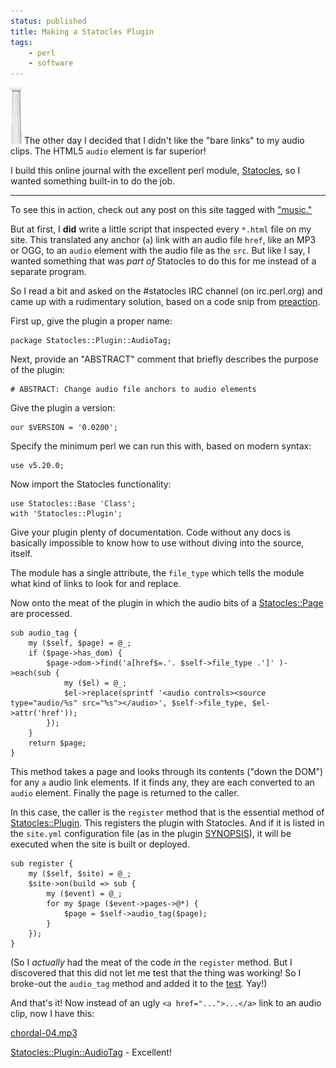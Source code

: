 ```yaml
---
status: published
title: Making a Statocles Plugin
tags:
    - perl
    - software
---
```


![](statocles.png)
The other day I decided that I didn't like the "bare links" to my audio clips.  The HTML5 `audio` element is far superior!

I build this online journal with the excellent perl module, [Statocles](https://metacpan.org/pod/Statocles), so I wanted something built-in to do the job.

---

To see this in action, check out any post on this site tagged with ["music."](/tag/music/)

But at first, I **did** write a little script that inspected every `*.html` file on my site.  This translated any anchor (`a`) link with an audio file `href`, like an MP3 or OGG, to an `audio` element with the audio file as the `src`.  But like I say, I wanted something that was *part of* Statocles to do this for me instead of a separate program.

So I read a bit and asked on the #statocles IRC channel (on irc.perl.org) and came up with a rudimentary solution, based on a code snip from [preaction](https://metacpan.org/author/PREACTION).

First up, give the plugin a proper name:

    package Statocles::Plugin::AudioTag;

Next, provide an "ABSTRACT" comment that briefly describes the purpose of the plugin:

    # ABSTRACT: Change audio file anchors to audio elements

Give the plugin a version:

    our $VERSION = '0.0200';

Specify the minimum perl we can run this with, based on modern syntax:

    use v5.20.0;

Now import the Statocles functionality:

    use Statocles::Base 'Class';
    with 'Statocles::Plugin';

Give your plugin plenty of documentation.  Code without any docs is basically impossible to know how to use without diving into the source, itself.

The module has a single attribute, the `file_type` which tells the module what kind of links to look for and replace.

Now onto the meat of the plugin in which the audio bits of a [Statocles::Page](https://metacpan.org/pod/Statocles::Page) are processed.

    sub audio_tag {
        my ($self, $page) = @_;
        if ($page->has_dom) {
            $page->dom->find('a[href$=.'. $self->file_type .']' )->each(sub {
                my ($el) = @_;
                $el->replace(sprintf '<audio controls><source type="audio/%s" src="%s"></audio>', $self->file_type, $el->attr('href'));
            });
        }
        return $page;
    }

This method takes a page and looks through its contents ("down the DOM") for any `a` audio link elements.  If it finds any, they are each converted to an `audio` element.  Finally the page is returned to the caller.

In this case, the caller is the `register` method that is the essential method of [Statocles::Plugin](https://metacpan.org/pod/Statocles::Plugin).  This registers the plugin with Statocles.  And if it is listed in the `site.yml` configuration file (as in the plugin [SYNOPSIS](https://metacpan.org/pod/Statocles::Plugin::AudioTag#SYNOPSIS)), it will be executed when the site is built or deployed.

    sub register {
        my ($self, $site) = @_;
        $site->on(build => sub {
            my ($event) = @_;
            for my $page ($event->pages->@*) {
                $page = $self->audio_tag($page);
            }
        });
    }

(So I *actually* had the meat of the code *in* the `register` method.  But I discovered that this did not let me test that the thing was working!  So I broke-out the `audio_tag` method and added it to the [test](https://metacpan.org/source/GENE/Statocles-Plugin-AudioTag-0.0200/t%2F01-methods.t). Yay!)

And that's it!  Now instead of an ugly `<a href="...">...</a>` link to an audio clip, now I have this:

[chordal-04.mp3](/2020/11/23/generating-musical-phrases-round-ii/chordal-04.mp3)

[Statocles::Plugin::AudioTag](https://metacpan.org/pod/Statocles::Plugin::AudioTag) - Excellent!

